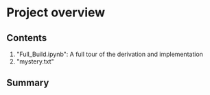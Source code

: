 # Project overview


## Contents

1. "Full_Build.ipynb": A full tour of the derivation and implementation
2. "mystery.txt"

## Summary